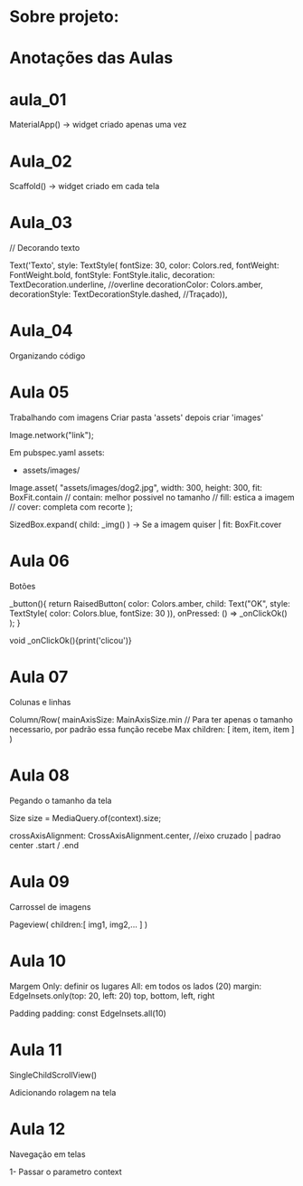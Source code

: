# Sobre projeto: 

# Anotações das Aulas

# aula_01

MaterialApp() -> widget criado apenas uma vez

# Aula_02

Scaffold() -> widget criado em cada tela

# Aula_03 

// Decorando texto

Text('Texto', style: TextStyle(
fontSize: 30,  color: Colors.red,
fontWeight: FontWeight.bold,
fontStyle: FontStyle.italic,
decoration: TextDecoration.underline, //overline
decorationColor: Colors.amber,
decorationStyle: TextDecorationStyle.dashed, //Traçado)),

# Aula_04 

Organizando código

# Aula 05

Trabalhando com imagens
Criar pasta 'assets' depois criar 'images'

Image.network("link");

Em pubspec.yaml
assets:
- assets/images/

Image.asset(
"assets/images/dog2.jpg",
width: 300,
height: 300,
fit: BoxFit.contain
// contain: melhor possivel no tamanho
// fill: estica a imagem
// cover: completa com recorte
);

SizedBox.expand(
child: _img()
) -> Se a imagem quiser | fit: BoxFit.cover

# Aula 06

Botões

_button(){
return RaisedButton(
color: Colors.amber,
child: Text("OK", style:
TextStyle(
color: Colors.blue,
fontSize: 30
)),
onPressed: () => _onClickOk()
);
}

void _onClickOk(){print('clicou')}

# Aula 07

Colunas e linhas

Column/Row(
mainAxisSize: MainAxisSize.min // Para ter apenas o tamanho necessario, por padrão essa função recebe Max
children: [
item,
item,
item
]
)

# Aula 08

Pegando o tamanho da tela

Size size = MediaQuery.of(context).size;

crossAxisAlignment: CrossAxisAlignment.center, //eixo cruzado | padrao center
.start / .end 

# Aula 09

Carrossel de imagens

Pageview(
children:[
img1,
img2,...
]
)

# Aula 10

Margem
Only: definir os lugares
All: em todos os lados (20)
margin: EdgeInsets.only(top: 20, left: 20)
top, bottom, left, right

Padding
padding: const EdgeInsets.all(10)

# Aula 11

SingleChildScrollView()

Adicionando rolagem na tela


# Aula 12

Navegação em telas

1- Passar o parametro context